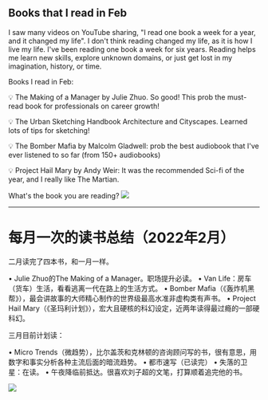 ## Books that I read in Feb

I saw many videos on YouTube sharing, "I read one book a week for a year, and it changed my life". I don't think reading changed my life, as it is how I live my life. I've been reading one book a week for six years. Reading helps me learn new skills, explore unknown domains, or just get lost in my imagination, history, or time.

Books I read in Feb:

💡 The Making of a Manager by Julie Zhuo. So good! This prob the must-read book for professionals on career growth!

💡 The Urban Sketching Handbook Architecture and Cityscapes. Learned lots of tips for sketching!

💡 The Bomber Mafia by Malcolm Gladwell: prob the best audiobook that I've ever listened to so far (from 150+ audiobooks)

💡 Project Hail Mary by Andy Weir: It was the recommended Sci-fi of the year, and I really like The Martian.

What's the book you are reading?
![](https://i.imgur.com/GSc5XSK.jpg)

***
# 每月一次的读书总结（2022年2月）
二月读完了四本书，和一月一样。

• Julie Zhuo的The Making of a Manager。职场提升必读。
• Van Life：房车（货车）生活，看看逃离一代在路上的生活方式。
• Bomber Mafia（《轰炸机黑帮》），最会讲故事的大师精心制作的世界级最高水准非虚构类有声书。
• Project Hail Mary（《圣玛利计划》），宏大且硬核的科幻设定，近两年读得最过瘾的一部硬科幻。

三月目前计划读：

• Micro Trends（微趋势），比尔盖茨和克林顿的咨询顾问写的书，很有意思，用数字和事实分析各种主流后面的暗流趋势。
• 都市速写（已读完）
• 失落的卫星：在读。
• 午夜降临前抵达。很喜欢刘子超的文笔，打算顺着追完他的书。

![](https://i.imgur.com/J9W15g3.jpg)


